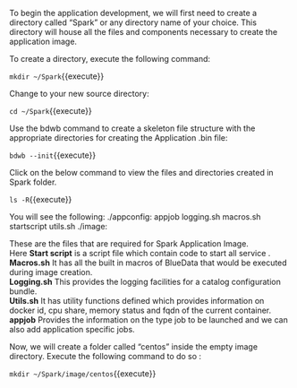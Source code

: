 To begin the application development, we will first need to create a directory called “Spark” or any directory name of your choice. This directory will house all the files and components necessary to create the application image. 

To create a directory, execute the following command:
<br>

`mkdir ~/Spark`{{execute}}<br>

Change to your new source directory:<br>

`cd ~/Spark`{{execute}}<br>

Use the bdwb command to create a skeleton file structure with the appropriate directories for creating the Application .bin file:<br>

`bdwb --init`{{execute}}

Click on the below command to view the files and directories created in Spark folder.<br>

`ls -R`{{execute}}

You will see the following:
./appconfig:
appjob  logging.sh  macros.sh  startscript  utils.sh
./image:


These are the files that are required for Spark Application Image.<br>
Here <b>Start script</b> is a script file which contain code to start all service .
<br><b>Macros.sh</b> It has all the built in macros of BlueData that would be executed during image creation.
<br><b>Logging.sh</b> This provides the logging facilities for a catalog configuration bundle. 
<br><b>Utils.sh</b> It has utility functions defined which provides information on docker id, cpu share, memory status and fqdn of the current container.
<br><b>appjob</b> Provides the information on the type job to be launched and we can also add application specific jobs.

Now, we will create a folder called “centos” inside the empty image directory. Execute the following command to do so :

`mkdir ~/Spark/image/centos`{{execute}}
